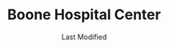 ---
layout: location-page
date: Last Modified
description: "Local COVID-19 testing is available at Boone Hospital Center in Columbia, Missouri, USA."
permalink: "locations/missouri/columbia/boone-hospital-center/"
tags:
  - locations
  - missouri
title: Boone Hospital Center
uniqueName: boone-hospital-center
state: Missouri
stateAbbr: MO
hood: "Columbia"
address: "1600 E Broadway"
city: "Columbia"
zip: "65201"
zipsNearby: "65443 64639 65486 64660 65582 65001 65230 65320 65010 65231 65011 65013 63333 65232 63014 63532 65322 65014 65062 65016 65233 65017 65236 65246 65286 65237 65239 65018 65042 63534 63436 65023 65240 65024 63431 63437 65243 65025 65244 65325 65201 65202 65203 65205 65211 65212 65215 65216 65217 65218 65299 63339 65026 65072 65032 65247 63345 65248 65329 65034 65250 65035 65251 65330 65254 65037 65038 65255 65256 65039 65040 65041 65257 63350 65258 65043 65333 65334 63443 65259 65260 65046 65101 65102 65103 65104 65105 65106 65107 65108 65109 65110 65111 63351 65047 65261 65262 65048 63352 65049 65337 65050 65051 65053 65054 65055 63552 65263 65339 65340 65264 65058 65265 65344 63359 65270 65059 63456 63361 65345 65036 65061 65347 65063 63558 63363 65274 65064 63370 65065 65348 65066 65275 63462 65276 65067 65068 65278 65069 65279 65280 65074 65075 65076 65281 65282 65301 65302 63450 63468 63469 65349 65350 65077 65283 65078 65284 65079 65351 65354 65080 65285 65081 63381 65082 65083 63382 65084 63384 65085 63388 65287" 
mapUrl: "http://maps.apple.com/?q=Boone+Hospital+Center&address=1600+E+Broadway,Columbia,Missouri,65201"
locationType: Drive-thru
phone: "573-815-8000"
website: "https://www.boone.org/covid"
onlineBooking: undefined
closed: undefined
closedUpdate: April 20th, 2020
notes: "Requires referral from a primary health provider. Requires doctor's referral. Only for individuals with symptoms. Requires phone screen."
days: Weekdays
hours: 7AM-7PM
altDays: Weekends
altHours: 8AM-Noon
ctaMessage: Learn more
ctaUrl: "https://www.boone.org/covid"
---